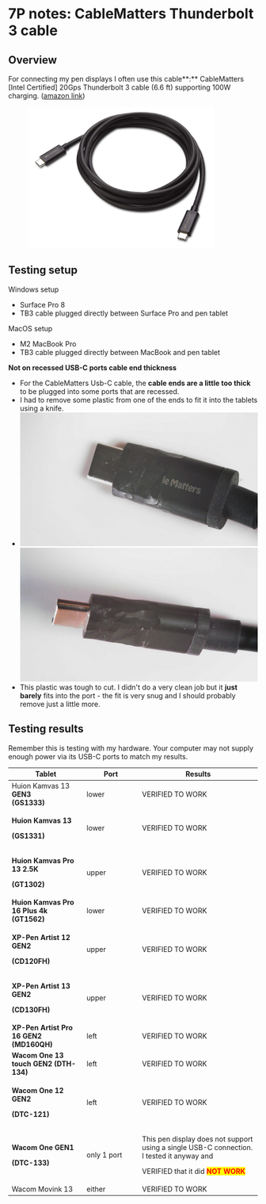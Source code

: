 # 7P notes: CableMatters Thunderbolt 3 cable

## Overview

For connecting my pen displays I often use this cable**:** CableMatters \[Intel Certified] 20Gps Thunderbolt 3 cable (6.6 ft) supporting 100W charging. ([amazon link](https://www.amazon.com/dp/B01AS8U9KE))

<figure><img src="../../.gitbook/assets/CableMatters TB3.jpg" alt="" width="375"><figcaption></figcaption></figure>

## Testing setup&#x20;

Windows setup

* Surface Pro 8
* TB3 cable plugged directly between Surface Pro and pen tablet

MacOS setup

* M2 MacBook Pro
* TB3 cable plugged directly between MacBook and pen tablet

**Not on recessed USB-C ports cable end thickness**

* For the CableMatters Usb-C cable, the **cable ends are a little too thick** to be plugged into some ports that are recessed.
* I had to remove some plastic from one of the ends to fit it into the tablets using a knife.&#x20;
* ![](<../../.gitbook/assets/Whittled USBC (1).jpg>)![](<../../.gitbook/assets/Whittled USBC (3) (2).jpg>)
* This plastic was tough to cut. I didn't do a very clean job but it **just barely** fits into the port - the fit is very snug and I should probably remove just a little more.

## Testing results

Remember this is testing with my hardware. Your computer may not supply enough power via its USB-C ports to match my results.

<table><thead><tr><th>Tablet</th><th width="98">Port</th><th>Results</th></tr></thead><tbody><tr><td>Huion Kamvas 13 <strong>GEN3</strong><br><strong>(GS1333)</strong></td><td>lower</td><td>VERIFIED TO WORK</td></tr><tr><td><p><strong>Huion Kamvas 13</strong></p><p><strong>(GS1331)</strong></p></td><td>lower</td><td>VERIFIED TO WORK</td></tr><tr><td><p><strong>Huion Kamvas Pro 13 2.5K</strong></p><p><strong>(GT1302)</strong></p></td><td>upper</td><td>VERIFIED TO WORK</td></tr><tr><td><strong>Huion Kamvas Pro 16 Plus 4k (GT1562)</strong></td><td>lower</td><td>VERIFIED TO WORK</td></tr><tr><td><p><strong>XP-Pen Artist 12 GEN2</strong></p><p><strong>(CD120FH)</strong></p></td><td>upper</td><td>VERIFIED TO WORK</td></tr><tr><td><p> <strong>XP-Pen Artist 13 GEN2</strong></p><p><strong>(CD130FH)</strong></p></td><td>upper</td><td>VERIFIED TO WORK</td></tr><tr><td><strong>XP-Pen Artist Pro 16 GEN2 (MD160QH)</strong></td><td>left</td><td>VERIFIED TO WORK</td></tr><tr><td><strong>Wacom One 13 touch GEN2 (DTH-134)</strong></td><td>left</td><td>VERIFIED TO WORK</td></tr><tr><td><p><strong>Wacom One 12 GEN2</strong></p><p><strong>(DTC-121)</strong></p></td><td>left</td><td>VERIFIED TO WORK</td></tr><tr><td><p><strong>Wacom One GEN1</strong></p><p><strong>(DTC-133)</strong></p></td><td>only 1 port</td><td><p>This pen display does not support using a single USB-C connection. I tested it anyway and </p><p>VERIFIED that it did <mark style="color:red;"><strong>NOT WORK</strong></mark></p></td></tr><tr><td>Wacom Movink 13</td><td>either</td><td>VERIFIED TO WORK</td></tr></tbody></table>

